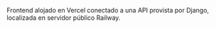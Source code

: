 Frontend alojado en Vercel conectado a una API provista por Django, localizada en servidor público Railway.
